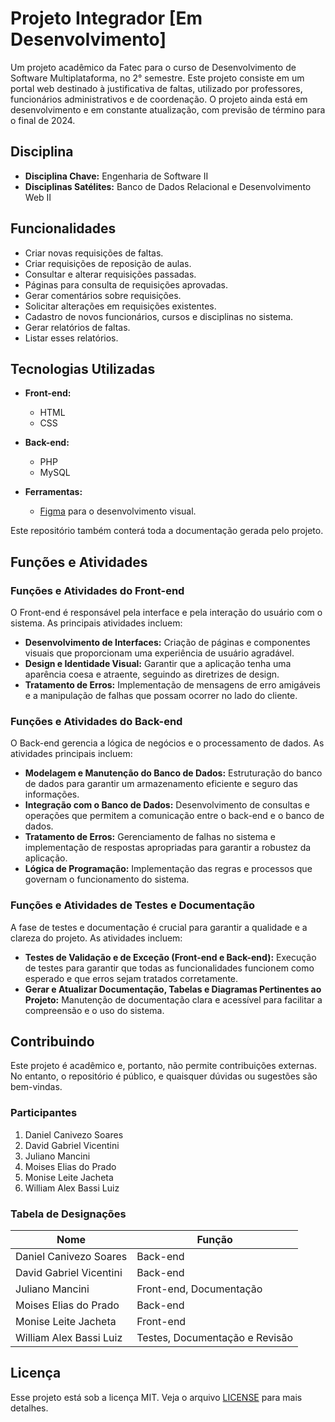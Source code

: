 # Projeto Integrador [Em Desenvolvimento]

Um projeto acadêmico da Fatec para o curso de Desenvolvimento de Software Multiplataforma, no 2° semestre. Este projeto consiste em um portal web destinado à justificativa de faltas, utilizado por professores, funcionários administrativos e de coordenação. O projeto ainda está em desenvolvimento e em constante atualização, com previsão de término para o final de 2024.

## Disciplina

- **Disciplina Chave:** Engenharia de Software II
- **Disciplinas Satélites:** Banco de Dados Relacional e Desenvolvimento Web II

## Funcionalidades

- Criar novas requisições de faltas.
- Criar requisições de reposição de aulas.
- Consultar e alterar requisições passadas.
- Páginas para consulta de requisições aprovadas.
- Gerar comentários sobre requisições.
- Solicitar alterações em requisições existentes.
- Cadastro de novos funcionários, cursos e disciplinas no sistema.
- Gerar relatórios de faltas.
- Listar esses relatórios.

## Tecnologias Utilizadas

- **Front-end:**
  - HTML
  - CSS

- **Back-end:**
  - PHP
  - MySQL

- **Ferramentas:**
  - [Figma](https://www.figma.com/) para o desenvolvimento visual.

Este repositório também conterá toda a documentação gerada pelo projeto.

## Funções e Atividades

### Funções e Atividades do Front-end

O Front-end é responsável pela interface e pela interação do usuário com o sistema. As principais atividades incluem:

- **Desenvolvimento de Interfaces:** Criação de páginas e componentes visuais que proporcionam uma experiência de usuário agradável.
- **Design e Identidade Visual:** Garantir que a aplicação tenha uma aparência coesa e atraente, seguindo as diretrizes de design.
- **Tratamento de Erros:** Implementação de mensagens de erro amigáveis e a manipulação de falhas que possam ocorrer no lado do cliente.

### Funções e Atividades do Back-end

O Back-end gerencia a lógica de negócios e o processamento de dados. As atividades principais incluem:

- **Modelagem e Manutenção do Banco de Dados:** Estruturação do banco de dados para garantir um armazenamento eficiente e seguro das informações.
- **Integração com o Banco de Dados:** Desenvolvimento de consultas e operações que permitem a comunicação entre o back-end e o banco de dados.
- **Tratamento de Erros:** Gerenciamento de falhas no sistema e implementação de respostas apropriadas para garantir a robustez da aplicação.
- **Lógica de Programação:** Implementação das regras e processos que governam o funcionamento do sistema.

### Funções e Atividades de Testes e Documentação

A fase de testes e documentação é crucial para garantir a qualidade e a clareza do projeto. As atividades incluem:

- **Testes de Validação e de Exceção (Front-end e Back-end):** Execução de testes para garantir que todas as funcionalidades funcionem como esperado e que erros sejam tratados corretamente.
- **Gerar e Atualizar Documentação, Tabelas e Diagramas Pertinentes ao Projeto:** Manutenção de documentação clara e acessível para facilitar a compreensão e o uso do sistema.

## Contribuindo

Este projeto é acadêmico e, portanto, não permite contribuições externas. No entanto, o repositório é público, e quaisquer dúvidas ou sugestões são bem-vindas.

### Participantes

1. Daniel Canivezo Soares
2. David Gabriel Vicentini
3. Juliano Mancini
4. Moises Elias do Prado
5. Monise Leite Jacheta
6. William Alex Bassi Luiz

### Tabela de Designações

| Nome                      | Função                       |
|---------------------------|------------------------------|
| Daniel Canivezo Soares    | Back-end                     |
| David Gabriel Vicentini    | Back-end                     |
| Juliano Mancini            | Front-end, Documentação      |
| Moises Elias do Prado      | Back-end                     |
| Monise Leite Jacheta       | Front-end                    |
| William Alex Bassi Luiz    | Testes, Documentação e Revisão |

## Licença

Esse projeto está sob a licença MIT. Veja o arquivo [LICENSE](LICENSE) para mais detalhes.


